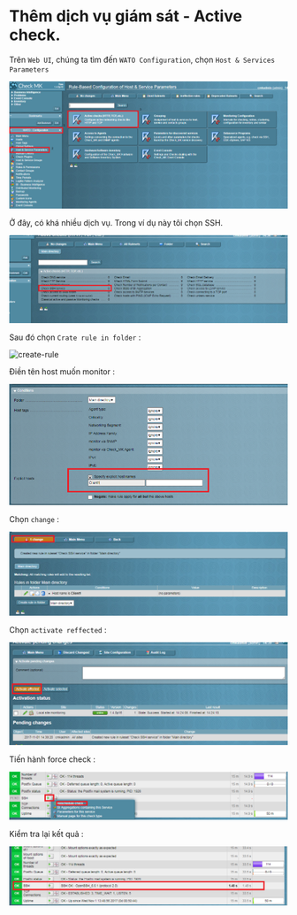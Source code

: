 # Thêm dịch vụ giám sát - Active check.

Trên `Web UI`, chúng ta tìm đến `WATO Configuration`, chọn `Host & Services Parameters`

![active-check](/images/active-check.png)

Ở đây, có khá nhiều dịch vụ. Trong ví dụ này tôi chọn SSH.

![check-ssh](/images/check-ssh.png)

Sau đó chọn `Crate rule in folder` :

![create-rule](/images/check-rule.png)

Điền tên host muốn monitor :

![dien-host](/images/dien-host.png)

Chọn `change` :

![change-active](/images/change-active.png)

Chọn `activate reffected` :

![active-ref](/images/active-ref.png)

Tiến hành force  check :

![force-check](/images/force-check.png)

Kiểm tra lại kết quả :

![kq](/images/kq.png)
